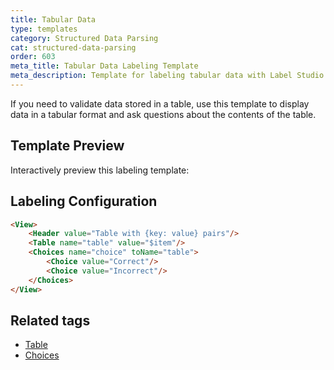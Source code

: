 ```yaml
---
title: Tabular Data
type: templates
category: Structured Data Parsing
cat: structured-data-parsing
order: 603
meta_title: Tabular Data Labeling Template
meta_description: Template for labeling tabular data with Label Studio for your machine learning and data science projects.
---
```


If you need to validate data stored in a table, use this template to display data in a tabular format and ask questions about the contents of the table. 

## Template Preview

Interactively preview this labeling template:

<div id="main-preview"></div>

## Labeling Configuration

```html
<View>
    <Header value="Table with {key: value} pairs"/>
    <Table name="table" value="$item"/>
    <Choices name="choice" toName="table">
        <Choice value="Correct"/>
        <Choice value="Incorrect"/>
    </Choices>
</View>
```

## Related tags

- [Table](/tags/table.html)
- [Choices](/tags/choices.html)
